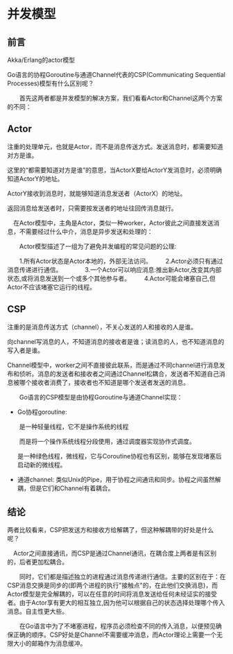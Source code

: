 # 并发模型

## 前言

Akka/Erlang的actor模型

Go语言的协程Goroutine与通道Channel代表的CSP(Communicating Sequential Processes)模型有什么区别呢？

　　首先这两者都是并发模型的解决方案，我们看看Actor和Channel这两个方案的不同：



## Actor

注重的处理单元，也就是Actor，而不是消息传送方式。发送消息时，都需要知道对方是谁。 



这里的“都需要知道对方是谁”的意思，当ActorX要给ActorY发消息时，必须明确知道ActorY的地址。

ActorY接收到消息时，就能够知道消息发送者（ActorX）的地址。

返回消息给发送者时，只需要按发送者的地址往回传消息就行。 



　在Actor模型中，主角是Actor，类似一种worker，Actor彼此之间直接发送消息，不需要经过什么中介，消息是异步发送和处理的：



　　Actor模型描述了一组为了避免并发编程的常见问题的公理:

　　1.所有Actor状态是Actor本地的，外部无法访问。
　　2.Actor必须只有通过消息传递进行通信。　　
　　3.一个Actor可以响应消息:推出新Actor,改变其内部状态,或将消息发送到一个或多个其他参与者。
　　4.Actor可能会堵塞自己,但Actor不应该堵塞它运行的线程。



## CSP

注重的是消息传送方式（channel），不关心发送的人和接收的人是谁。 



向channel写消息的人，不知道消息的接收者是谁；读消息的人，也不知道消息的写入者是谁。 



Channel模型中，worker之间不直接彼此联系，而是通过不同channel进行消息发布和侦听。消息的发送者和接收者之间通过Channel松耦合，发送者不知道自己消息被哪个接收者消费了，接收者也不知道是哪个发送者发送的消息。



　　Go语言的CSP模型是由协程Goroutine与通道Channel实现：

- Go协程goroutine:

  ​	是一种轻量线程，它不是操作系统的线程

  ​	而是将一个操作系统线程分段使用，通过调度器实现协作式调度。

  ​	是一种绿色线程，微线程，它与Coroutine协程也有区别，能够在发现堵塞后启动新的微线程。

  

- 通道channel: 类似Unix的Pipe，用于协程之间通讯和同步。协程之间虽然解耦，但是它们和Channel有着耦合。

  

## 结论

两者比较看来，CSP把发送方和接收方给解耦了，但这种解耦带的好处是什么呢？

　Actor之间直接通讯，而CSP是通过Channel通讯，在耦合度上两者是有区别的，后者更加松耦合。

　　同时，它们都是描述独立的进程通过消息传递进行通信。主要的区别在于：在CSP消息交换是同步的(即两个进程的执行"接触点"的，在此他们交换消息)，而Actor模型是完全解耦的，可以在任意的时间将消息发送给任何未经证实的接受者。由于Actor享有更大的相互独立,因为他可以根据自己的状态选择处理哪个传入消息。自主性更大些。

　　在Go语言中为了不堵塞进程，程序员必须检查不同的传入消息，以便预见确保正确的顺序。CSP好处是Channel不需要缓冲消息，而Actor理论上需要一个无限大小的邮箱作为消息缓冲。

　